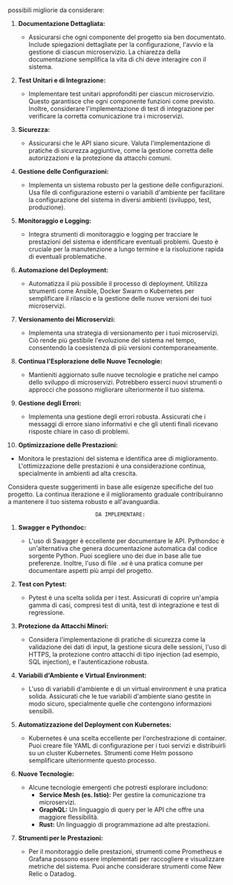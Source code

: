  possibili migliorie da considerare:

1. **Documentazione Dettagliata:**
   - Assicurarsi che ogni componente del  progetto sia ben documentato. Include spiegazioni dettagliate per la configurazione, l'avvio e la gestione di ciascun microservizio. La chiarezza della documentazione semplifica la vita di chi deve interagire con il sistema.

2. **Test Unitari e di Integrazione:**
   - Implementare test unitari approfonditi per ciascun microservizio. Questo garantisce che ogni componente funzioni come previsto. Inoltre, considerare l'implementazione di test di integrazione per verificare la corretta comunicazione tra i microservizi.

3. **Sicurezza:**
   - Assicurarsi che le  API siano sicure. Valuta l'implementazione di pratiche di sicurezza aggiuntive, come la gestione corretta delle autorizzazioni e la protezione da attacchi comuni.

4. **Gestione delle Configurazioni:**
   - Implementa un sistema robusto per la gestione delle configurazioni. Usa file di configurazione esterni o variabili d'ambiente per facilitare la configurazione del sistema in diversi ambienti (sviluppo, test, produzione).

5. **Monitoraggio e Logging:**
   - Integra strumenti di monitoraggio e logging per tracciare le prestazioni del sistema e identificare eventuali problemi. Questo è cruciale per la manutenzione a lungo termine e la risoluzione rapida di eventuali problematiche.

6. **Automazione del Deployment:**
   - Automatizza il più possibile il processo di deployment. Utilizza strumenti come Ansible, Docker Swarm o Kubernetes per semplificare il rilascio e la gestione delle nuove versioni dei tuoi microservizi.

7. **Versionamento dei Microservizi:**
   - Implementa una strategia di versionamento per i tuoi microservizi. Ciò rende più gestibile l'evoluzione del sistema nel tempo, consentendo la coesistenza di più versioni contemporaneamente.

8. **Continua l'Esplorazione delle Nuove Tecnologie:**
   - Mantieniti aggiornato sulle nuove tecnologie e pratiche nel campo dello sviluppo di microservizi. Potrebbero esserci nuovi strumenti o approcci che possono migliorare ulteriormente il tuo sistema.

9. **Gestione degli Errori:**
   - Implementa una gestione degli errori robusta. Assicurati che i messaggi di errore siano informativi e che gli utenti finali ricevano risposte chiare in caso di problemi.

10. **Optimizzazione delle Prestazioni:**
   - Monitora le prestazioni del sistema e identifica aree di miglioramento. L'ottimizzazione delle prestazioni è una considerazione continua, specialmente in ambienti ad alta crescita.

Considera queste suggerimenti in base alle esigenze specifiche del tuo progetto. La continua iterazione e il miglioramento graduale contribuiranno a mantenere il tuo sistema robusto e all'avanguardia.



                                DA IMPLEMENTARE:
                         
1. **Swagger e Pythondoc:**
   - L'uso di Swagger è eccellente per documentare le API. Pythondoc è un'alternativa che genera documentazione automatica dal codice sorgente Python. Puoi scegliere uno dei due in base alle tue preferenze. Inoltre, l'uso di file `.md` è una pratica comune per documentare aspetti più ampi del progetto.

2. **Test con Pytest:**
   - Pytest è una scelta solida per i test. Assicurati di coprire un'ampia gamma di casi, compresi test di unità, test di integrazione e test di regressione.

3. **Protezione da Attacchi Minori:**
   - Considera l'implementazione di pratiche di sicurezza come la validazione dei dati di input, la gestione sicura delle sessioni, l'uso di HTTPS, la protezione contro attacchi di tipo injection (ad esempio, SQL injection), e l'autenticazione robusta.

4. **Variabili d'Ambiente e Virtual Environment:**
   - L'uso di variabili d'ambiente e di un virtual environment è una pratica solida. Assicurati che le tue variabili d'ambiente siano gestite in modo sicuro, specialmente quelle che contengono informazioni sensibili.

5. **Automatizzazione del Deployment con Kubernetes:**
   - Kubernetes è una scelta eccellente per l'orchestrazione di container. Puoi creare file YAML di configurazione per i tuoi servizi e distribuirli su un cluster Kubernetes. Strumenti come Helm possono semplificare ulteriormente questo processo.

6. **Nuove Tecnologie:**
   - Alcune tecnologie emergenti che potresti esplorare includono:
     - **Service Mesh (es. Istio):** Per gestire la comunicazione tra microservizi.
     - **GraphQL:** Un linguaggio di query per le API che offre una maggiore flessibilità.
     - **Rust:** Un linguaggio di programmazione ad alte prestazioni.

7. **Strumenti per le Prestazioni:**
   - Per il monitoraggio delle prestazioni, strumenti come Prometheus e Grafana possono essere implementati per raccogliere e visualizzare metriche del sistema. Puoi anche considerare strumenti come New Relic o Datadog.











